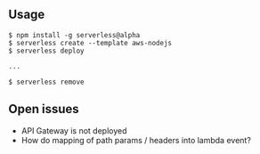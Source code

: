 ## Usage

```
$ npm install -g serverless@alpha
$ serverless create --template aws-nodejs
$ serverless deploy

...

$ serverless remove
```

## Open issues

* API Gateway is not deployed
* How do mapping of path params / headers into lambda event?
